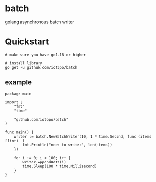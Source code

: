 # batch
golang asynchronous batch writer

# Quickstart

```
# make sure you have go1.18 or higher

# install library
go get -u github.com/iotopo/batch
```

## example

``` golang
package main

import (
	"fmt"
	"time"

	"github.com/iotopo/batch"
)

func main() {
	writer := batch.NewBatchWriter(10, 1 * time.Second, func (items []int)  {
		fmt.Println("need to write:", len(items))
	})

	for i := 0; i < 100; i++ {
		writer.AppendData(i)
		time.Sleep(100 * time.Millisecond)
	}
}
```